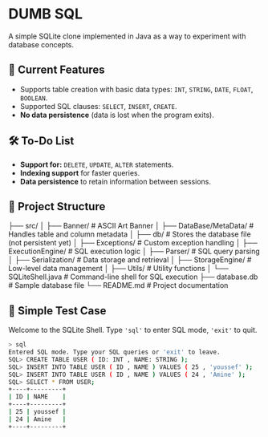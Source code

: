 # DUMB SQL  

A simple SQLite clone implemented in Java as a way to experiment with database concepts.  

## 🚀 Current Features  
- Supports table creation with basic data types: `INT`, `STRING`, `DATE`, `FLOAT`, `BOOLEAN`.  
- Supported SQL clauses: `SELECT`, `INSERT`, `CREATE`.  
- **No data persistence** (data is lost when the program exits).  

## 🛠️ To-Do List  
- **Support for:** `DELETE`, `UPDATE`, `ALTER` statements.  
- **Indexing support** for faster queries.  
- **Data persistence** to retain information between sessions.  

## 📂 Project Structure  
├── src/ │ ├── Banner/ # ASCII Art Banner
│ ├── DataBase/MetaData/ # Handles table and column metadata
│ ├── db/ # Stores the database file (not persistent yet)
│ ├── Exceptions/ # Custom exception handling
│ ├── ExecutionEngine/ # SQL execution logic
│ ├── Parser/ # SQL query parsing
│ ├── Serialization/ # Data storage and retrieval
│ ├── StorageEngine/ # Low-level data management
│ ├── Utils/ # Utility functions
│ └── SQLiteShell.java # Command-line shell for SQL execution
├── database.db # Sample database file
└── README.md # Project documentation


## 📝 Simple Test Case  
Welcome to the SQLite Shell. Type `'sql'` to enter SQL mode, `'exit'` to quit.  

```sh
> sql  
Entered SQL mode. Type your SQL queries or 'exit' to leave.
SQL> CREATE TABLE USER ( ID: INT , NAME: STRING );
SQL> INSERT INTO TABLE USER ( ID , NAME ) VALUES ( 25 , 'youssef' );
SQL> INSERT INTO TABLE USER ( ID , NAME ) VALUES ( 24 , 'Amine' );
SQL> SELECT * FROM USER;
+----+---------+
| ID | NAME    |
+----+---------+
| 25 | youssef |
| 24 | Amine   |
+----+---------+
